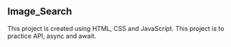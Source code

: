 ## Image_Search
This project is created using HTML, CSS and JavaScript.
This project is to practice API, async and await.


